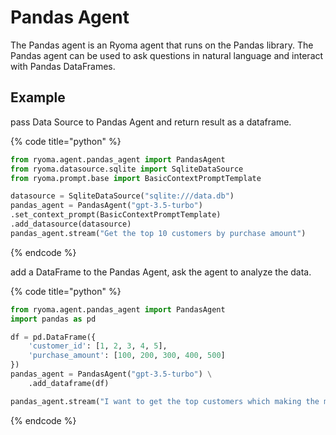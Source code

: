 # Pandas Agent

The Pandas agent is an Ryoma agent that runs on the Pandas library.
The Pandas agent can be used to ask questions in natural language and interact with Pandas DataFrames.

## Example

pass Data Source to Pandas Agent and return result as a dataframe.

{% code title="python" %}

```python
from ryoma.agent.pandas_agent import PandasAgent
from ryoma.datasource.sqlite import SqliteDataSource
from ryoma.prompt.base import BasicContextPromptTemplate

datasource = SqliteDataSource("sqlite:///data.db")
pandas_agent = PandasAgent("gpt-3.5-turbo")
.set_context_prompt(BasicContextPromptTemplate)
.add_datasource(datasource)
pandas_agent.stream("Get the top 10 customers by purchase amount")
```
{% endcode %}

add a DataFrame to the Pandas Agent, ask the agent to analyze the data.

{% code title="python" %}
```python
from ryoma.agent.pandas_agent import PandasAgent
import pandas as pd

df = pd.DataFrame({
    'customer_id': [1, 2, 3, 4, 5],
    'purchase_amount': [100, 200, 300, 400, 500]
})
pandas_agent = PandasAgent("gpt-3.5-turbo") \
    .add_dataframe(df)

pandas_agent.stream("I want to get the top customers which making the most purchases")
```
{% endcode %}
